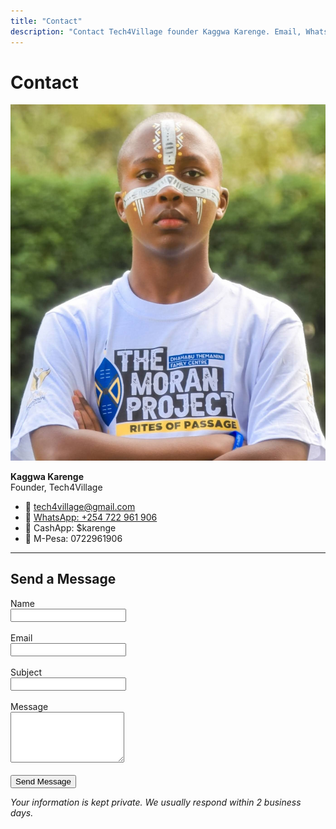 ```yaml
---
title: "Contact"
description: "Contact Tech4Village founder Kaggwa Karenge. Email, WhatsApp, and donation info."
---
```


# Contact

![Kaggwa Karenge portrait](/images/kaggwa-potrait.jpeg)

**Kaggwa Karenge**  
Founder, Tech4Village

- 📧 [tech4village@gmail.com](mailto:tech4village@gmail.com)
- 📱 [WhatsApp: +254 722 961 906](https://wa.me/254722961906)
- 💸 CashApp: $karenge
- 💸 M-Pesa: 0722961906

---

## Send a Message

<form action="https://formspree.io/f/yourFormID" method="POST">
  <label for="name">Name</label><br>
  <input type="text" id="name" name="name" required><br><br>
  <label for="email">Email</label><br>
  <input type="email" id="email" name="email" required><br><br>
  <label for="subject">Subject</label><br>
  <input type="text" id="subject" name="subject" required><br><br>
  <label for="message">Message</label><br>
  <textarea id="message" name="message" rows="5" required></textarea><br><br>
  <button type="submit">Send Message</button>
</form>

*Your information is kept private. We usually respond within 2 business days.* 